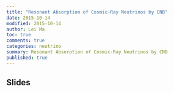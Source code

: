 ```yaml
---
title: "Resonant Absorption of Cosmic-Ray Neutrinos by CNB"
date: 2015-10-14
modified: 2015-10-14
author: Lei Ma
toc: true
comments: true
categories: neutrino
summary: Resonant Absorption of Cosmic-Ray Neutrinos by CNB
published: true
---
```



## Slides

<script async class="speakerdeck-embed" data-id="0700556faafe436485489faf0f798f68" data-ratio="1.33333333333333" src="//speakerdeck.com/assets/embed.js"></script>
